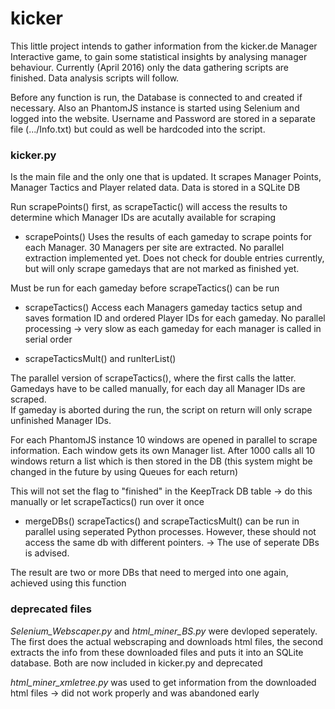 
# kicker
This little project intends to gather information from the kicker.de Manager Interactive game, to gain some statistical insights by analysing manager behaviour.
Currently (April 2016) only the data gathering scripts are finished. Data analysis scripts will follow.

Before any function is run, the Database is connected to and created if necessary. Also an PhantomJS instance is started using Selenium and logged into the website. Username and Password are stored in 
a separate file (.../Info.txt) but could as well be hardcoded into the script.


### kicker.py 

Is the main file and the only one that is updated. It scrapes Manager Points, Manager Tactics and Player related data. Data is stored in a SQLite DB

Run scrapePoints() first, as scrapeTactic() will access the results to determine which Manager IDs are acutally available for scraping

* scrapePoints()
Uses the results of each gameday to scrape points for each Manager. 30 Managers per site are extracted. No parallel extraction implemented yet.
Does not check for double entries currently, but will only scrape gamedays that are not marked as finished yet.
 
Must be run for each gameday before scrapeTactics() can be run

* scrapeTactics()
Access each Managers gameday tactics setup and saves formation ID and ordered Player IDs for each gameday. 
No parallel processing -> very slow as each gameday for each manager is called in serial order

* scrapeTacticsMult() and runIterList() 

The parallel version of scrapeTactics(), where the first calls the latter. Gamedays have to be called manually, for each day all Manager IDs are scraped.  
If gameday is aborted during the run, the script on return will only scrape unfinished Manager IDs. 
  
For each PhantomJS instance 10 windows are opened in parallel to scrape information. Each window gets its own Manager list. 
After 1000 calls all 10 windows return a list which is then stored in the DB (this system might be changed in the future by using Queues for each return) 
  
This will not set the flag to "finished" in the KeepTrack DB table -> do this manually or let scrapeTactics() run over it once 


* mergeDBs()
scrapeTactics() and scrapeTacticsMult() can be run in parallel using seperated Python processes. However, these should not access the same db with different pointers.
-> The use of seperate DBs is advised.

The result are two or more DBs that need to merged into one again, achieved using this function


### deprecated files

*Selenium_Webscaper.py* and *html_miner_BS.py*  were devloped seperately. The first does the actual 
webscraping and downloads html files, the second extracts the info from these downloaded files and puts it into an SQLite
database. Both are now included in kicker.py and deprecated

*html_miner_xmletree.py* was used to get information from the downloaded html files -> did not work properly and was abandoned early